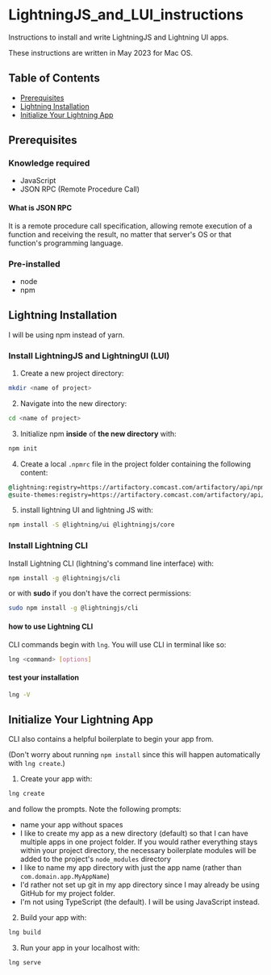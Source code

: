 # LightningJS_and_LUI_instructions

Instructions to install and write LightningJS and Lightning UI apps.

These instructions are written in May 2023 for Mac OS.

## Table of Contents

* [Prerequisites](#prerequisites)
* [Lightning Installation](#installation)
* [Initialize Your Lightning App](#initialize)

## <a name="prerequisites"></a>Prerequisites

### Knowledge required

* JavaScript
* JSON RPC (Remote Procedure Call)

#### What is JSON RPC

It is a remote procedure call specification, allowing remote execution of a function and receiving the result, no matter that server's OS or that function's programming language.

### Pre-installed

* node
* npm

## <a name="installation"></a>Lightning Installation

I will be using npm instead of yarn.

### Install LightningJS and LightningUI (LUI)

1. Create a new project directory:
```bash
mkdir <name of project>
```
2. Navigate into the new directory:
```bash
cd <name of project>
```
3. Initialize npm __inside__ of __the new directory__ with:
```bash
npm init
```
4. Create a local `.npmrc` file in the project folder containing the following content:
```bat
@lightning:registry=https://artifactory.comcast.com/artifactory/api/npm/Lightning-npm-releases
@suite-themes:registry=https://artifactory.comcast.com/artifactory/api/npm/xds-npm
```
5. install lightning UI and lightning JS with:
```bash
npm install -S @lightning/ui @lightningjs/core
```

### Install Lightning CLI

Install Lightning CLI (lightning's command line interface) with:
```bash
npm install -g @lightningjs/cli
```
or with __sudo__ if you don't have the correct permissions:
```bash
sudo npm install -g @lightningjs/cli
```
#### how to use Lightning CLI

CLI commands begin with `lng`.  You will use CLI in terminal like so:
```bash
lng <command> [options]
```

#### test your installation
```bash
lng -V
```

## <a name="initialize"></a>Initialize Your Lightning App

CLI also contains a helpful boilerplate to begin your app from.

(Don't worry about running `npm install` since this will happen automatically with `lng create`.)

1. Create your app with:
```bash
lng create
```
and follow the prompts.   Note the following prompts:

  * name your app without spaces
  * I like to create my app as a new directory (default) so that I can have multiple apps in one project folder.  If you would rather everything stays within your project directory, the necessary boilerplate modules will be added to the project's `node_modules` directory
  * I like to name my app directory with just the app name (rather than `com.domain.app.MyAppName`)
  * I'd rather not set up git in my app directory since I may already be using GitHub for my project folder.
  * I'm not using TypeScript (the default).  I will be using JavaScript instead.

2. Build your app with:
```bash
lng build
```
3. Run your app in your localhost with:
```bash
lng serve
```
